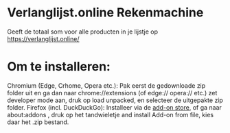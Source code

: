 # Verlanglijst.online Rekenmachine
Geeft de totaal som voor alle producten in je lijstje op https://verlanglijst.online/

# Om te installeren:
Chromium (Edge, Crhome, Opera etc.): Pak eerst de gedownloade zip folder uit en ga dan naar chrome://extensions (of edge:// opera:// etc.) zet developer mode aan, druk op load unpacked, en selecteer de uitgepakte zip folder.
Firefox (incl. DuckDuckGo): Installeer via de [add-on store](https://addons.mozilla.org/en-US/firefox/addon/verlanglijst-online-totaalsom/), of ga naar about:addons , druk op het tandwieletje and install Add-on from file, kies daar het .zip bestand.
